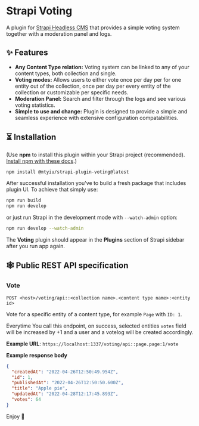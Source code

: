 # Strapi Voting

A plugin for [Strapi Headless CMS](https://github.com/strapi/strapi) that provides a simple voting system together with a moderation panel and logs.

## ✨ Features

- **Any Content Type relation:** Voting system can be linked to any of your content types, both collection and single.
- **Voting modes:** Allows users to either vote once per day per for one entity out of the collection, once per day per every entity of the collection or customizable per specific needs.
- **Moderation Panel:** Search and filter through the logs and see various voting statistics.
- **Simple to use and change:** Plugin is designed to provide a simple and seamless experience with extensive configuration compatabilities.

## ⏳ Installation

(Use **npm** to install this plugin within your Strapi project (recommended). [Install npm with these docs](https://docs.npmjs.com/downloading-and-installing-node-js-and-npm).)

```bash
npm install @mtyiu/strapi-plugin-voting@latest
```

After successful installation you've to build a fresh package that includes  plugin UI. To achieve that simply use:

```bash
npm run build
npm run develop
```

or just run Strapi in the development mode with `--watch-admin` option:

```bash
npm run develop --watch-admin
```

The **Voting** plugin should appear in the **Plugins** section of Strapi sidebar after you run app again.

## 🕸️ Public REST API specification

### Vote

`POST <host>/voting/api::<collection name>.<content type name>:<entity id>`

Vote for a specific entity of a content type, for example `Page` with `ID: 1`.

Everytime You call this endpoint, on success, selected entities `votes` field will be increased by +1 and a user and a votelog will be created accordingly.

**Example URL**: `https://localhost:1337/voting/api::page.page:1/vote`

**Example response body**

```json
{
  "createdAt": "2022-04-26T12:50:49.954Z",
  "id": 1,
  "publishedAt": "2022-04-26T12:50:50.600Z",
  "title": "Apple pie",
  "updatedAt": "2022-04-28T12:17:45.893Z",
  "votes": 64
}
```

Enjoy 🎉
